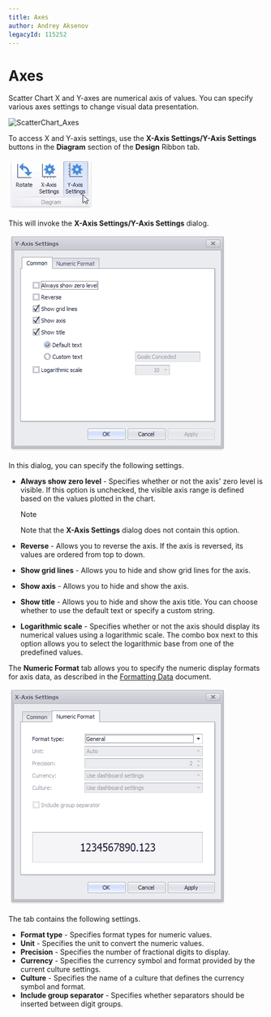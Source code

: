 ```yaml
---
title: Axes
author: Andrey Aksenov
legacyId: 115252
---
```

# Axes
Scatter Chart X and Y-axes are numerical axis of values. You can specify various axes settings to change visual data presentation.

![ScatterChart_Axes](../../../../images/img120332.png)

To access X and Y-axis settings, use the **X-Axis Settings/Y-Axis Settings** buttons in the **Diagram** section of the **Design** Ribbon tab.

![Chart_YAxisOptions_Button](../../../../images/img18775.png)

This will invoke the **X-Axis Settings/Y-Axis Settings** dialog.

![ScatterChart_YAxisSettings](../../../../images/img120294.png)

In this dialog, you can specify the following settings.
* **Always show zero level** - Specifies whether or not the axis' zero level is visible. If this option is unchecked, the visible axis range is defined based on the values plotted in the chart.
	
	> [!NOTE]
	> Note that the **X-Axis Settings** dialog does not contain this option.
* **Reverse** - Allows you to reverse the axis. If the axis is reversed, its values are ordered from top to down.
* **Show grid lines** - Allows you to hide and show grid lines for the axis.
* **Show axis** - Allows you to hide and show the axis.
* **Show title** - Allows you to hide and show the axis title. You can choose whether to use the default text or specify a custom string.
* **Logarithmic scale** - Specifies whether or not the axis should display its numerical values using a logarithmic scale. The combo box next to this option allows you to select the logarithmic base from one of the predefined values.


The **Numeric Format** tab allows you to specify the numeric display formats for axis data, as described in the [Formatting Data](../../data-shaping/formatting-data.md) document.

![scatterchart_xaxisoptions_form_numeric_formats](../../../../images/scatterchart_xaxisoptions_form_numeric_formats.png)

The tab contains the following settings.

* **Format type** - Specifies format types for numeric values. 
* **Unit** - Specifies the unit to convert the numeric values.
* **Precision** - Specifies the number of fractional digits to display.
* **Currency** - Specifies the currency symbol and format provided by the current culture settings.
* **Culture** - Specifies the name of a culture that defines the currency symbol and format.
* **Include group separator** - Specifies whether separators should be inserted between digit groups.